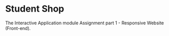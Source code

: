 # Student Shop

The Interactive Application module Assignment part 1 - Responsive Website (Front-end).
